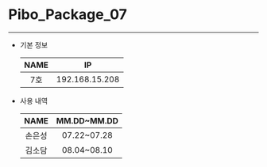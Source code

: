 # Pibo_Package_07
---

* 기본 정보

    |NAME|IP|
    |:---:|:---:|
    |7호|192.168.15.208|


* 사용 내역

    |NAME|MM.DD~MM.DD|
    |:---:|:---:|
    |손은성|07.22~07.28|
    |김소담|08.04~08.10|


    
